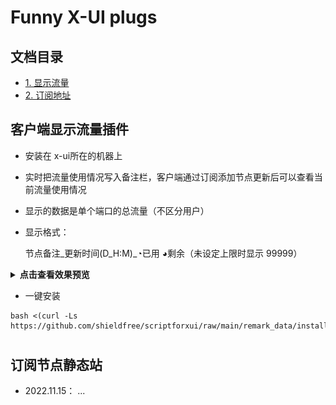 # Funny X-UI plugs


## 文档目录  
- [1. 显示流量](#客户端显示流量插件)  
- [2. 订阅地址](#订阅节点静态站)  

##
## 客户端显示流量插件
- 安装在 x-ui所在的机器上
- 实时把流量使用情况写入备注栏，客户端通过订阅添加节点更新后可以查看当前流量使用情况
- 显示的数据是单个端口的总流量（不区分用户）
- 显示格式：

  节点备注_更新时间(D_H:M)_◔已用 ◕剩余（未设定上限时显示 99999）

<details>
-  <summary><b> 点击查看效果预览</b></summary> 

- X-UI panel
  
![image](https://github.com/shieldfree/scriptforxui/blob/179439ab75fffff2f7947eda09debfa8a1589b2f/static/images/showdatausage_panel.jpg)
  
  
- V2rayN
  
![image](https://github.com/shieldfree/scriptforxui/blob/179439ab75fffff2f7947eda09debfa8a1589b2f/static/images/showdatausage_N.jpg)

  
- Rocket
  
![image](https://github.com/shieldfree/scriptforxui/blob/179439ab75fffff2f7947eda09debfa8a1589b2f/static/images/showdata_sr.jpg)
  
  
- v2rayNG
  
![image](https://github.com/shieldfree/scriptforxui/blob/179439ab75fffff2f7947eda09debfa8a1589b2f/static/images/showdata_and.jpg)
  

  
</details>  

-   一键安装
 

```
bash <(curl -Ls https://github.com/shieldfree/scriptforxui/raw/main/remark_data/installplug.sh)
```    



#
## 订阅节点静态站
- 2022.11.15： ...







